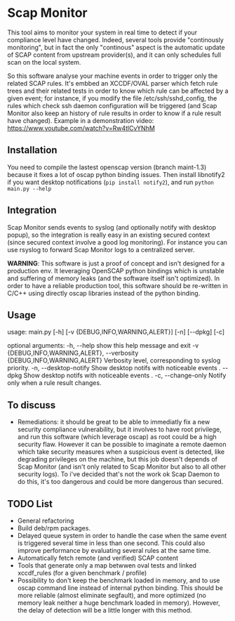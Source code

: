 # Scap Monitor

This tool aims to monitor your system in real time to detect if your compliance level have changed.
Indeed, several tools provide "continously monitoring", but in fact the only "continous" aspect is the automatic update of SCAP content from upstream provider(s), and it can only schedules full scan on the local system.

So this software analyse your machine events in order to trigger only the related SCAP rules. It's embbed an XCCDF/OVAL parser which fetch rule trees and their related tests in order to know which rule can be affected by a given event; for instance, if you modify the file /etc/ssh/sshd_config, the rules which check ssh daemon configuration will be triggered (and Scap Monitor also keep an history of rule results in order to know if a rule result have changed). Example in a demonstration video: https://www.youtube.com/watch?v=Rw4tlCvYNhM

## Installation

You need to compile the lastest openscap version (branch maint-1.3) because it fixes a lot of oscap python binding issues. Then install libnotify2 if you want desktop notifications (`pip install notify2`), and run `python main.py --help`

## Integration

Scap Monitor sends events to syslog (and optionally notify with desktop popup), so the integration is really easy in an existing secured context (since secured context involve a good log monitoring). For instance you can use rsyslog to forward Scap Monitor logs to a centralized server.

**WARNING**: This software is just a proof of concept and isn't designed for a production env. It leveraging OpenSCAP python bindings which is unstable and suffering of memory leaks (and the software itself isn't optimized). In order to have a reliable production tool, this software should be re-written in C/C++ using directly oscap libraries instead of the python binding.

## Usage

usage: main.py [-h] [-v {DEBUG,INFO,WARNING,ALERT}] [-n] [--dpkg] [-c]

optional arguments:
  -h, --help            show this help message and exit
  -v {DEBUG,INFO,WARNING,ALERT}, --verbosity {DEBUG,INFO,WARNING,ALERT}
                        Verbosity level, corresponding to syslog priority.
  -n, --desktop-notify  Show desktop notifs with noticeable events .
  --dpkg                Show desktop notifs with noticeable events .
  -c, --change-only     Notify only when a rule result changes.


## To discuss

* Remediations: it should be great to be able to immediatly fix a new security compliance vulnerability, but it involves to have root privilege, and run this software (which leverage oscap) as root could be a high security flaw. However it can be possible to imaginate a remote daemon which take security measures when a suspicious event is detected, like degrading privileges on the machine, but this job doesn't depends of Scap Monitor (and isn't only related to Scap Monitor but also to all other security logs). To i've decided that's not the work ok Scap Daemon to do this, it's too dangerous and could be more dangerous than secured.

## TODO List

* General refactoring
* Build deb/rpm packages.
* Delayed queue system in order to handle the case when the same event is triggered several time in less than one second. This could also improve performance by evaluating several rules at the same time.
* Automatically fetch remote (and verified) SCAP content
* Tools that generate only a map betwwen oval tests and linked xccdf_rules (for a given benchmark / profile)
* Possibility to don't keep the benchmark loaded in memory, and to use oscap command line instead of internal python binding. This should be more reliable (almost eliminate segfault), and more optimized (no memory leak neither a huge benchmark loaded in memory). However, the delay of detection will be a little longer with this method.
